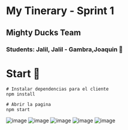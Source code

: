 # My Tinerary - Sprint 1
## Mighty Ducks Team 
### Students: Jalil, Jalil - Gambra,Joaquin 🦾
# Start 🚀
```
# Instalar dependencias para el cliente
npm install

# Abrir la pagina
npm start
```
![image](https://user-images.githubusercontent.com/114600775/200435460-25722778-8eb8-47fe-abec-bc3375c9edee.png)
![image](https://user-images.githubusercontent.com/114600775/200436068-5dac578f-94e3-41d5-8110-b53f1339b9dd.png)
![image](https://user-images.githubusercontent.com/114600775/200435908-d2056049-047d-4da4-9d92-5ea5b03475e2.png)
![image](https://user-images.githubusercontent.com/114600775/200435792-ac600e48-12b5-4e8b-8977-177ecdbbfff5.png)
![image](https://user-images.githubusercontent.com/114600775/200435603-c911844a-4da2-42cb-bfd2-ce95d4925a15.png)
